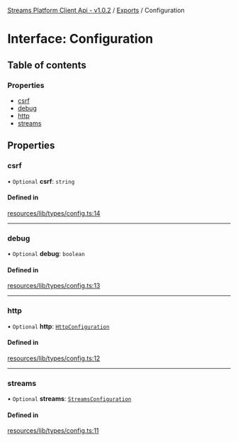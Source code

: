 [Streams Platform Client Api - v1.0.2](../README.md) / [Exports](../modules.md) / Configuration

# Interface: Configuration

## Table of contents

### Properties

- [csrf](Configuration.md#csrf)
- [debug](Configuration.md#debug)
- [http](Configuration.md#http)
- [streams](Configuration.md#streams)

## Properties

### csrf

• `Optional` **csrf**: `string`

#### Defined in

[resources/lib/types/config.ts:14](https://github.com/laravel-streams/streams-core/blob/e866e1454/resources/lib/types/config.ts#L14)

___

### debug

• `Optional` **debug**: `boolean`

#### Defined in

[resources/lib/types/config.ts:13](https://github.com/laravel-streams/streams-core/blob/e866e1454/resources/lib/types/config.ts#L13)

___

### http

• `Optional` **http**: [`HttpConfiguration`](HttpConfiguration.md)

#### Defined in

[resources/lib/types/config.ts:12](https://github.com/laravel-streams/streams-core/blob/e866e1454/resources/lib/types/config.ts#L12)

___

### streams

• `Optional` **streams**: [`StreamsConfiguration`](StreamsConfiguration.md)

#### Defined in

[resources/lib/types/config.ts:11](https://github.com/laravel-streams/streams-core/blob/e866e1454/resources/lib/types/config.ts#L11)
